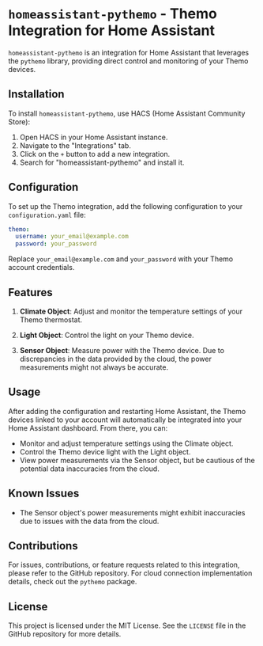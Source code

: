 # `homeassistant-pythemo` - Themo Integration for Home Assistant

`homeassistant-pythemo` is an integration for Home Assistant that leverages the `pythemo` library, providing direct control and monitoring of your Themo devices.

## Installation

To install `homeassistant-pythemo`, use HACS (Home Assistant Community Store):

1. Open HACS in your Home Assistant instance.
2. Navigate to the "Integrations" tab.
3. Click on the `+` button to add a new integration.
4. Search for "homeassistant-pythemo" and install it.

## Configuration

To set up the Themo integration, add the following configuration to your `configuration.yaml` file:

```yaml
themo:
  username: your_email@example.com
  password: your_password
```

Replace `your_email@example.com` and `your_password` with your Themo account credentials.

## Features

1. **Climate Object**: Adjust and monitor the temperature settings of your Themo thermostat.
2. **Light Object**: Control the light on your Themo device.

3. **Sensor Object**: Measure power with the Themo device. Due to discrepancies in the data provided by the cloud, the power measurements might not always be accurate.

## Usage

After adding the configuration and restarting Home Assistant, the Themo devices linked to your account will automatically be integrated into your Home Assistant dashboard. From there, you can:

- Monitor and adjust temperature settings using the Climate object.
- Control the Themo device light with the Light object.
- View power measurements via the Sensor object, but be cautious of the potential data inaccuracies from the cloud.

## Known Issues

- The Sensor object's power measurements might exhibit inaccuracies due to issues with the data from the cloud.

## Contributions

For issues, contributions, or feature requests related to this integration, please refer to the GitHub repository. For cloud connection implementation details, check out the `pythemo` package.

## License

This project is licensed under the MIT License. See the `LICENSE` file in the GitHub repository for more details.
